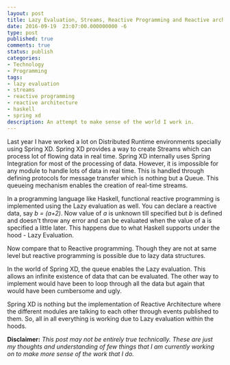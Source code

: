 ```yaml
---
layout: post
title: Lazy Evaluation, Streams, Reactive Programming and Reactive architecture
date: 2016-09-19  23:07:00.000000000 -6
type: post
published: true
comments: true
status: publish
categories:
- Technology
- Programming
tags:
- lazy evaluation
- streams
- reactive programming
- reactive architecture
- haskell
- spring xd
description: An attempt to make sense of the world I work in. 
---
```


Last year I have worked a lot on Distributed Runtime environments specially using Spring XD. Spring XD provides a way to create Streams which can process lot of flowing data in real time. Spring XD internally uses Spring Integration for most of the processing of data. However, it is impossible for any module to handle lots of data in real time. This is handled through defining protocols for message transfer which is nothing but a Queue. This queueing mechanism enables the creation of real-time streams. 

In a programming language like Haskell, functional reactive programming is implemented using the Lazy evaluation as well. You can declare a reactive data, say _b = (a+2)_. Now value of _a_ is unknown till specified but _b_ is defined and doesn't throw any error and can be evaluated when the value of a is specified a little later. This happens due to what Haskell supports under the hood - Lazy Evaluation. 

Now compare that to Reactive programming. Though they are not at same level but reactive programming is possible due to lazy data structures. 

In the world of Spring XD, the queue enables the Lazy evaluation. This allows an infinite existence of data that can be evaluated. 
The other way to implement would have been to loop through all the data but again that would have been cumbersome and ugly. 

Spring XD is nothing but the implementation of Reactive Architecture where the different modules are talking to each other through events published to them. So, all in all everything is working due to Lazy evaluation within the hoods. 

**Disclaimer:** _This post may not be entirely true technically. These are just my thoughts and understanding of few things that I am currently working on to make more sense of the work that I do._ 

